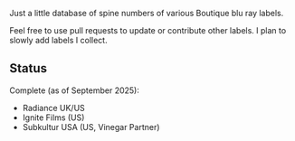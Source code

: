 Just a little database of spine numbers of various Boutique blu ray labels.

Feel free to use pull requests to update or contribute other labels. I plan to
slowly add labels I collect.


Status
------

Complete (as of September 2025):
  - Radiance UK/US
  - Ignite Films (US)
  - Subkultur USA (US, Vinegar Partner)
